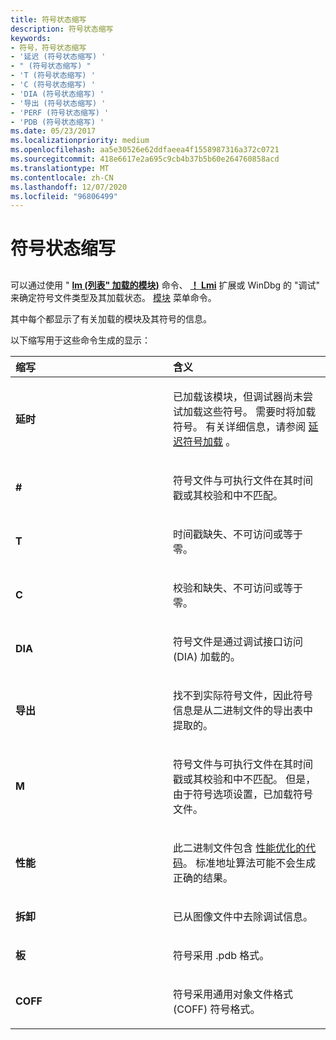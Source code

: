 ```yaml
---
title: 符号状态缩写
description: 符号状态缩写
keywords:
- 符号，符号状态缩写
- '延迟 (符号状态缩写) '
- " (符号状态缩写) "
- 'T (符号状态缩写) '
- 'C (符号状态缩写) '
- 'DIA (符号状态缩写) '
- '导出 (符号状态缩写) '
- 'PERF (符号状态缩写) '
- 'PDB (符号状态缩写) '
ms.date: 05/23/2017
ms.localizationpriority: medium
ms.openlocfilehash: aa5e30526e62ddfaeea4f1558987316a372c0721
ms.sourcegitcommit: 418e6617e2a695c9cb4b37b5b60e264760858acd
ms.translationtype: MT
ms.contentlocale: zh-CN
ms.lasthandoff: 12/07/2020
ms.locfileid: "96806499"
---
```

# <a name="symbol-status-abbreviations"></a>符号状态缩写


## <span id="ddk_symbol_status_abbreviations_dbg"></span><span id="DDK_SYMBOL_STATUS_ABBREVIATIONS_DBG"></span>


可以通过使用 " [**lm (列表" 加载的模块)**](lm--list-loaded-modules-.md) 命令、 [**！ Lmi**](-lmi.md) 扩展或 WinDbg 的 "调试" 来确定符号文件类型及其加载状态。 [模块](debug---modules.md) 菜单命令。

其中每个都显示了有关加载的模块及其符号的信息。

以下缩写用于这些命令生成的显示：

<table>
<colgroup>
<col width="50%" />
<col width="50%" />
</colgroup>
<thead>
<tr class="header">
<th align="left">缩写</th>
<th align="left">含义</th>
</tr>
</thead>
<tbody>
<tr class="odd">
<td align="left"><p><strong>延时</strong></p></td>
<td align="left"><p>已加载该模块，但调试器尚未尝试加载这些符号。 需要时将加载符号。 有关详细信息，请参阅 <a href="deferred-symbol-loading.md" data-raw-source="[Deferred Symbol Loading](deferred-symbol-loading.md)">延迟符号加载</a> 。</p></td>
</tr>
<tr class="even">
<td align="left"><p><strong>#</strong></p></td>
<td align="left"><p>符号文件与可执行文件在其时间戳或其校验和中不匹配。</p></td>
</tr>
<tr class="odd">
<td align="left"><p><strong>T</strong></p></td>
<td align="left"><p>时间戳缺失、不可访问或等于零。</p></td>
</tr>
<tr class="even">
<td align="left"><p><strong>C</strong></p></td>
<td align="left"><p>校验和缺失、不可访问或等于零。</p></td>
</tr>
<tr class="odd">
<td align="left"><p><strong>DIA</strong></p></td>
<td align="left"><p>符号文件是通过调试接口访问 (DIA) 加载的。</p></td>
</tr>
<tr class="even">
<td align="left"><p><strong>导出</strong></p></td>
<td align="left"><p>找不到实际符号文件，因此符号信息是从二进制文件的导出表中提取的。</p></td>
</tr>
<tr class="odd">
<td align="left"><p><strong>M</strong></p></td>
<td align="left"><p>符号文件与可执行文件在其时间戳或其校验和中不匹配。 但是，由于符号选项设置，已加载符号文件。</p></td>
</tr>
<tr class="even">
<td align="left"><p><strong>性能</strong></p></td>
<td align="left"><p>此二进制文件包含 <a href="debugging-performance-optimized-code.md" data-raw-source="[performance-optimized code](debugging-performance-optimized-code.md)">性能优化的代码</a>。 标准地址算法可能不会生成正确的结果。</p></td>
</tr>
<tr class="odd">
<td align="left"><p><strong>拆卸</strong></p></td>
<td align="left"><p>已从图像文件中去除调试信息。</p></td>
</tr>
<tr class="even">
<td align="left"><p><strong>板</strong></p></td>
<td align="left"><p>符号采用 .pdb 格式。</p></td>
</tr>
<tr class="odd">
<td align="left"><p><strong>COFF</strong></p></td>
<td align="left"><p>符号采用通用对象文件格式 (COFF) 符号格式。</p></td>
</tr>
</tbody>
</table>

 

 

 





